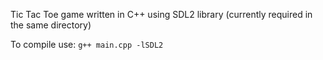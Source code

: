 Tic Tac Toe game written in C++ using SDL2 library (currently required in the same directory)

To compile use: ```g++ main.cpp -lSDL2```
